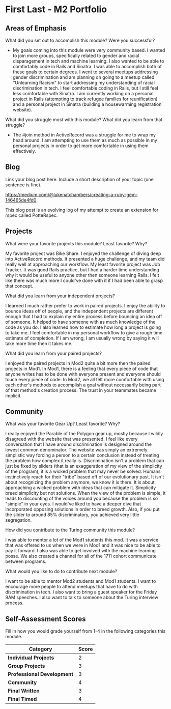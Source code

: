# First Last - M2 Portfolio

## Areas of Emphasis

What did you set out to accomplish this module? Were you successful?

* My goals coming into this module were very community based. I wanted to join more groups, specifically related to gender and racial disparagement in tech and machine learning. I also wanted to be able to comfortably code in Rails and Sinatra. I was able to accomplish both of these goals to certain degrees. I went to several meetups addressing gender discrimination and am planning on going to a meetup called "Unlearning Racism" to start addressing my understanding of racial discrimination in tech. I feel comfortable coding in Rails, but I still feel less comfortable with Sinatra. I am currently working on a personal project in Rails (attempting to track refugee families for reunification) and a personal project in Sinatra (building a housewarming registration website).

What did you struggle most with this module? What did you learn from that struggle?

* The #join method in ActiveRecord was a struggle for me to wrap my head around. I am attempting to use them as much as possible in my personal projects in order to get more comfortable in using them effectively.

## Blog

Link your blog post here. Include a short description of your topic (one sentence is fine).

https://medium.com/@lukenatchambers/creating-a-ruby-gem-146465de4fd0

This blog post is an evolving log of my attempt to create an extension for rspec called PotteRspec.

## Projects

What were your favorite projects this module? Least favorite? Why?

My favorite project was Bike Share. I enjoyed the challenge of diving deep into ActiveRecord methods. It presented a huge challenge, and my team did really well at approaching our workflow. My least favorite project was Job Tracker. It was good Rails practice, but I had a harder time understanding why it would be useful to anyone other then someone learning Rails. I felt like there was much more I could've done with it if I had been able to grasp that concept.

What did you learn from your independent projects?

I learned I much rather prefer to work in paired projects. I enjoy the ability to bounce ideas off of people, and the independent projects are different enough that I had to explain my entire process before bouncing an idea off of someone. It helped to have someone with as much knowledge of the code as you do. I also learned how to estimate how long a project is going to take me. I feel comfortable in my personal workflow to give a rough time estimate of completion. If I am wrong, I am usually wrong by saying it will take more time then it takes me.

What did you learn from your paired projects?

I enjoyed the paired projects in Mod2 quite a bit more then the paired projects in Mod1. In Mod1, there is a feeling that every piece of code that anyone writes has to be done with everyone present and everyone should touch every piece of code. In Mod2, we all felt more comfortable with using each other's methods to accomplish a goal without necessarily being part of that method's creation process. The trust in your teammates became implicit.

## Community

What was your favorite Gear Up? Least favorite? Why?

I really enjoyed the Parable of the Polygon gear up, mostly because I wildly disagreed with the website that was presented. I feel like every conversation that I have around discrimination is designed around the lowest common denominator. The website was simply an extremely simplistic way forcing a person to a certain conclusion instead of treating the problem how complex it really is. Discrimination isn't a problem that can just be fixed by sliders (that is an exaggeration of my view of the simplicity of the program), it is a wicked problem that may never be solved. Humans instinctively reach for their "tribe" based off of our evolutionary past. It isn't about recognizing the problem anymore, we know it is there. It is about approaching a wicked problem with ideas that can mitigate it. Simplicity breed simplicity but not solutions. When the view of the problem is simple, it leads to discounting of the voices around you because the problem is so "simple" in your eyes. I would've liked to have a deeper dive that incorporated opposing solutions in order to breed growth. Also, if you put the slider to around 85% discriminatory, you achieved very little segregation.

How did you contribute to the Turing community this module?

I was able to mentor a lot of the Mod1 students this mod. It was a service that was offered to us when we were in Mod1 and it was nice to be able to pay it forward. I also was able to get involved with the machine learning posse. We also created a channel for all of the 1711 cohort communicate between programs.

What would you like to do to contribute next module?

I want to be able to mentor Mod2 students and Mod1 students. I want to encourage more people to attend meetups that have to do with discrimination in tech. I also want to bring a guest speaker for the Friday 9AM speeches. I also want to talk to someone about the Turing interview process.

## Self-Assessment Scores

Fill in how you would grade yourself from 1-4 in the following categories this module.

| Category                     | Score |
| -----------------------------| ----- |
| **Individual Projects**      |   2   |
| **Group Projects**           |   3   |
| **Professional Development** |   3   |
| **Community**                |   4   |
| **Final Written**            |   3   |
| **Final Timed**              |   4   |
